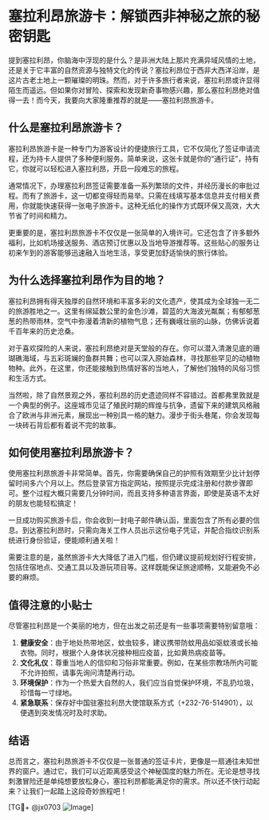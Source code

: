 # 塞拉利昂旅游卡：解锁西非神秘之旅的秘密钥匙

提到塞拉利昂，你脑海中浮现的是什么？是非洲大陆上那片充满异域风情的土地，还是关于它丰富的自然资源与独特文化的传说？塞拉利昂位于西非大西洋沿岸，是这片古老土地上一颗璀璨的明珠。然而，对于许多旅行者来说，塞拉利昂或许显得陌生而遥远。但如果你对冒险、探索和发现新奇事物感兴趣，那么塞拉利昂绝对值得一去！而今天，我要向大家隆重推荐的就是——塞拉利昂旅游卡。

## 什么是塞拉利昂旅游卡？

塞拉利昂旅游卡是一种专门为游客设计的便捷旅行工具，它不仅简化了签证申请流程，还为持卡人提供了多种便利服务。简单来说，这张卡就是你的“通行证”，持有它，你就可以轻松进入塞拉利昂，开启一段难忘的旅程。

通常情况下，办理塞拉利昂签证需要准备一系列繁琐的文件，并经历漫长的审批过程。而有了旅游卡，这一切都变得轻而易举。只需在线填写基本信息并支付相关费用，你就能快速获得一张电子旅游卡。这种无纸化的操作方式既环保又高效，大大节省了时间和精力。

更重要的是，塞拉利昂旅游卡不仅仅是一张简单的入境许可。它还包含了许多额外福利，比如机场接送服务、酒店预订优惠以及当地导游推荐等。这些贴心的服务让初来乍到的游客能够迅速融入当地生活，享受更加舒适愉快的旅行体验。

## 为什么选择塞拉利昂作为目的地？

塞拉利昂拥有得天独厚的自然环境和丰富多彩的文化遗产，使其成为全球独一无二的旅游胜地之一。这里有绵延数公里的金色沙滩，碧蓝的大海波光粼粼；有郁郁葱葱的热带雨林，空气中弥漫着清新的植物气息；还有巍峨壮丽的山脉，仿佛诉说着千百年来的历史沧桑。

对于喜欢探险的人来说，塞拉利昂绝对是天堂般的存在。你可以潜入清澈见底的珊瑚礁海域，与五彩斑斓的鱼群共舞；也可以深入原始森林，寻找那些罕见的动植物物种。此外，在这里，你还能接触到热情好客的当地人，了解他们独特的风俗习惯和生活方式。

当然啦，除了自然景观之外，塞拉利昂的历史遗迹同样不容错过。首都弗里敦就是一个典型的例子。这座城市见证了殖民时期的辉煌与抗争，遗留下来的建筑风格融合了欧洲与非洲元素，展现出一种别具一格的魅力。漫步于街头巷尾，你会发现每一块砖石背后都有着说不完的故事。

## 如何使用塞拉利昂旅游卡？

使用塞拉利昂旅游卡非常简单。首先，你需要确保自己的护照有效期至少比计划停留时间多六个月以上。然后登录官方指定网站，按照提示完成注册和付款步骤即可。整个过程大概只需要几分钟时间，而且支持多种语言界面，即使是英语不太好的朋友也能轻松搞定！

一旦成功购买旅游卡后，你会收到一封电子邮件确认函，里面包含了所有必要的信息。到达塞拉利昂时，只需向海关工作人员出示这份电子凭证，并配合指纹识别系统进行身份验证，便能顺利通关啦！

需要注意的是，虽然旅游卡大大降低了进入门槛，但仍建议提前规划好行程安排，包括住宿地点、交通工具以及游玩项目等。这样既能保证旅途顺畅，又能避免不必要的麻烦。

## 值得注意的小贴士

尽管塞拉利昂是一个美丽的地方，但在出发之前还是有一些事项需要特别留意哦：

1. **健康安全**：由于地处热带地区，蚊虫较多，建议携带防蚊用品如驱蚊液或长袖衣物。同时，根据个人身体状况接种相应疫苗，比如黄热病疫苗等。
2. **文化礼仪**：尊重当地人的信仰和习俗非常重要。例如，在某些宗教场所内可能不允许拍照，请事先询问清楚再行动。
3. **环境保护**：作为一个热爱大自然的人，我们应当自觉保护环境，不乱扔垃圾，珍惜每一寸绿地。
4. **紧急联系**：保存好中国驻塞拉利昂大使馆联系方式（+232-76-514901），以便遇到突发情况时及时求助。

## 结语

总而言之，塞拉利昂旅游卡不仅仅是一张普通的签证卡片，更像是一扇通往未知世界的窗户。通过它，我们可以近距离感受这个神秘国度的魅力所在。无论是想寻找刺激冒险还是单纯想要放松身心，塞拉利昂都能满足你的需求。所以还不快行动起来？让我们一起踏上这段奇妙旅程吧！

[TG💪+ @jx0703 ![Image](https://github.com/user-attachments/assets/dbca1d08-cadb-493c-b0ec-ad6f7a83f270)]